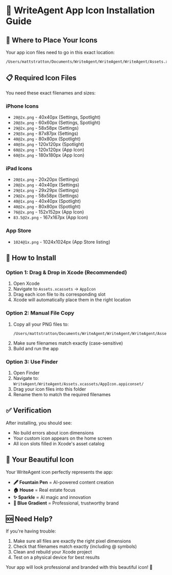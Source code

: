 # 🎨 WriteAgent App Icon Installation Guide

## 📍 Where to Place Your Icons

Your app icon files need to go in this exact location:
```
/Users/mattstratton/Documents/WriteAgent/WriteAgent/WriteAgent/Assets.xcassets/AppIcon.appiconset/
```

## 📋 Required Icon Files

You need these exact filenames and sizes:

### iPhone Icons
- `20@2x.png` - 40x40px (Settings, Spotlight)
- `20@3x.png` - 60x60px (Settings, Spotlight)
- `29@2x.png` - 58x58px (Settings)
- `29@3x.png` - 87x87px (Settings)
- `40@2x.png` - 80x80px (Spotlight)
- `40@3x.png` - 120x120px (Spotlight)
- `60@2x.png` - 120x120px (App Icon)
- `60@3x.png` - 180x180px (App Icon)

### iPad Icons
- `20@1x.png` - 20x20px (Settings)
- `20@2x.png` - 40x40px (Settings)
- `29@1x.png` - 29x29px (Settings)
- `29@2x.png` - 58x58px (Settings)
- `40@1x.png` - 40x40px (Spotlight)
- `40@2x.png` - 80x80px (Spotlight)
- `76@2x.png` - 152x152px (App Icon)
- `83.5@2x.png` - 167x167px (App Icon)

### App Store
- `1024@1x.png` - 1024x1024px (App Store listing)

## 🚀 How to Install

### Option 1: Drag & Drop in Xcode (Recommended)
1. Open Xcode
2. Navigate to `Assets.xcassets` → `AppIcon`
3. Drag each icon file to its corresponding slot
4. Xcode will automatically place them in the right location

### Option 2: Manual File Copy
1. Copy all your PNG files to:
   ```
   /Users/mattstratton/Documents/WriteAgent/WriteAgent/WriteAgent/Assets.xcassets/AppIcon.appiconset/
   ```
2. Make sure filenames match exactly (case-sensitive)
3. Build and run the app

### Option 3: Use Finder
1. Open Finder
2. Navigate to: `WriteAgent/WriteAgent/Assets.xcassets/AppIcon.appiconset/`
3. Drag your icon files into this folder
4. Rename them to match the required filenames

## ✅ Verification

After installing, you should see:
- No build errors about icon dimensions
- Your custom icon appears on the home screen
- All icon slots filled in Xcode's asset catalog

## 🎯 Your Beautiful Icon

Your WriteAgent icon perfectly represents the app:
- **🖋️ Fountain Pen** = AI-powered content creation
- **🏠 House** = Real estate focus  
- **✨ Sparkle** = AI magic and innovation
- **💙 Blue Gradient** = Professional, trustworthy brand

## 🆘 Need Help?

If you're having trouble:
1. Make sure all files are exactly the right pixel dimensions
2. Check that filenames match exactly (including @ symbols)
3. Clean and rebuild your Xcode project
4. Test on a physical device for best results

Your app will look professional and branded with this beautiful icon! 🎉
